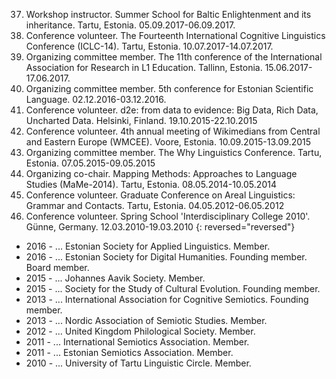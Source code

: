 37. Workshop instructor. Summer School for Baltic Enlightenment and its inheritance. Tartu, Estonia. 05.09.2017-06.09.2017.
35. Conference volunteer. The Fourteenth International Cognitive Linguistics Conference (ICLC-14).  Tartu, Estonia. 10.07.2017-14.07.2017.
34. Organizing committee member. The 11th conference of the International Association for Research in L1  Education. Tallinn, Estonia. 15.06.2017-17.06.2017.
31. Organizing committee member. 5th conference for Estonian Scientific Language. 02.12.2016-03.12.2016.
25. Conference volunteer. d2e: from data to evidence: Big Data, Rich Data, Uncharted Data. Helsinki, Finland. 19.10.2015-22.10.2015
24. Conference volunteer. 4th annual meeting of Wikimedians from Central and Eastern Europe (WMCEE). Voore, Estonia. 10.09.2015-13.09.2015
19. Organizing committee member. The Why Linguistics Conference. Tartu, Estonia. 07.05.2015-09.05.2015
12. Organizing co-chair. Mapping Methods: Approaches to Language Studies (MaMe-2014). Tartu,  Estonia. 08.05.2014-10.05.2014
6. Conference volunteer. Graduate Conference on Areal Linguistics: Grammar and Contacts. Tartu,  Estonia. 04.05.2012-06.05.2012
1. Conference volunteer. Spring School 'Interdisciplinary College 2010'. Günne, Germany. 12.03.2010-19.03.2010
{: reversed="reversed"}

- 2016 - ... Estonian Society for Applied Linguistics. Member.
- 2016 - ... Estonian Society for Digital Humanities. Founding member. Board member.
- 2015 - ... Johannes Aavik Society. Member.
- 2015 - ... Society for the Study of Cultural Evolution. Founding member.
- 2013 - ... International Association for Cognitive Semiotics. Founding member.
- 2013 - ... Nordic Association of Semiotic Studies. Member.
- 2012 - ... United Kingdom Philological Society. Member.
- 2011 - ... International Semiotics Association. Member.
- 2011 - ... Estonian Semiotics Association. Member.
- 2010 - ... University of Tartu Linguistic Circle. Member.